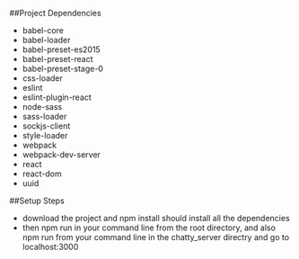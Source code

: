 ##Project Dependencies

* babel-core
* babel-loader
* babel-preset-es2015
* babel-preset-react
* babel-preset-stage-0
* css-loader
* eslint
* eslint-plugin-react
* node-sass
* sass-loader
* sockjs-client
* style-loader
* webpack
* webpack-dev-server
* react
* react-dom
* uuid


##Setup Steps

* download the project and npm install should install all the dependencies
* then npm run in your command line from the root directory, and also npm run from your command line in the chatty_server directry and go to localhost:3000